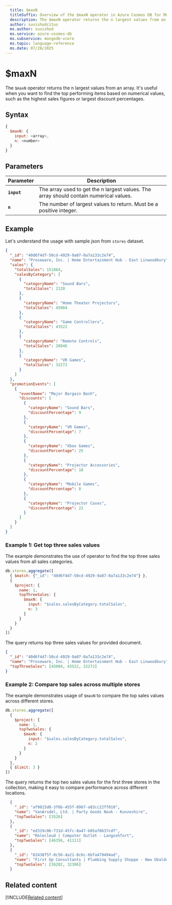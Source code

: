 ```yaml
---
  title: $maxN
  titleSuffix: Overview of the $maxN operator in Azure Cosmos DB for MongoDB (vCore)
  description: The $maxN operator returns the n largest values from an array.
  author: suvishodcitus
  ms.author: suvishod
  ms.service: azure-cosmos-db
  ms.subservice: mongodb-vcore
  ms.topic: language-reference
  ms.date: 07/28/2025
---
```


# $maxN

The `$maxN` operator returns the n largest values from an array. It's useful when you want to find the top performing items based on numerical values, such as the highest sales figures or largest discount percentages.

## Syntax

```javascript
{
  $maxN: {
    input: <array>,
    n: <number>
  }
}
```

## Parameters

| Parameter | Description |
| --- | --- |
| **`input`** | The array used to get the n largest values. The array should contain numerical values. |
| **`n`** | The number of largest values to return. Must be a positive integer. |

## Example

Let's understand the usage with sample json from `stores` dataset.

```json
{
  "_id": "40d6f4d7-50cd-4929-9a07-0a7a133c2e74",
  "name": "Proseware, Inc. | Home Entertainment Hub - East Linwoodbury",
  "sales": {
    "totalSales": 151864,
    "salesByCategory": [
      {
        "categoryName": "Sound Bars",
        "totalSales": 2120
      },
      {
        "categoryName": "Home Theater Projectors",
        "totalSales": 45004
      },
      {
        "categoryName": "Game Controllers",
        "totalSales": 43522
      },
      {
        "categoryName": "Remote Controls",
        "totalSales": 28946
      },
      {
        "categoryName": "VR Games",
        "totalSales": 32272
      }
    ]
  },
  "promotionEvents": [
    {
      "eventName": "Major Bargain Bash",
      "discounts": [
        {
          "categoryName": "Sound Bars",
          "discountPercentage": 9
        },
        {
          "categoryName": "VR Games",
          "discountPercentage": 7
        },
        {
          "categoryName": "Xbox Games",
          "discountPercentage": 25
        },
        {
          "categoryName": "Projector Accessories",
          "discountPercentage": 18
        },
        {
          "categoryName": "Mobile Games",
          "discountPercentage": 8
        },
        {
          "categoryName": "Projector Cases",
          "discountPercentage": 22
        }
      ]
    }
  ]
}
```

### Example 1: Get top three sales values

The example demonstrates the use of operator to find the top three sales values from all sales categories.

```javascript
db.stores.aggregate([
  { $match: {"_id": "40d6f4d7-50cd-4929-9a07-0a7a133c2e74"} },
  {
    $project: {
      name: 1,
      topThreeSales: {
        $maxN: {
          input: "$sales.salesByCategory.totalSales",
          n: 3
        }
      }
    }
  }
])
```

The query returns top three sales values for provided document.

```json
{
  "_id": "40d6f4d7-50cd-4929-9a07-0a7a133c2e74",
  "name": "Proseware, Inc. | Home Entertainment Hub - East Linwoodbury",
  "topThreeSales": [45004, 43522, 32272]
}
```

### Example 2: Compare top sales across multiple stores

The example demonstrates usage of `$maxN` to compare the top sales values across different stores.

```javascript
db.stores.aggregate([
  {
    $project: {
      name: 1,
      topTwoSales: {
        $maxN: {
          input: "$sales.salesByCategory.totalSales",
          n: 2
        }
      }
    }
  },
  { $limit: 3 }
])
```

The query returns the top two sales values for the first three stores in the collection, making it easy to compare performance across different locations.

```json
  {
    "_id": "af9015d8-3f6b-455f-8967-a83cc22ff018",
    "name": "VanArsdel, Ltd. | Party Goods Nook - Kunzeshire",
    "topTwoSales": [3526]
  },
  {
    "_id": "ed319c06-731d-45fc-8a47-b05af8637cdf",
    "name": "Relecloud | Computer Outlet - Langoshfort",
    "topTwoSales": [46356, 41111]
  },
  {
    "_id": "62438f5f-0c56-4a21-8c6c-6bfa479494ad",
    "name": "First Up Consultants | Plumbing Supply Shoppe - New Ubaldofort",
    "topTwoSales": [36202, 32306]
  }
```

## Related content

[!INCLUDE[Related content](../includes/related-content.md)]

